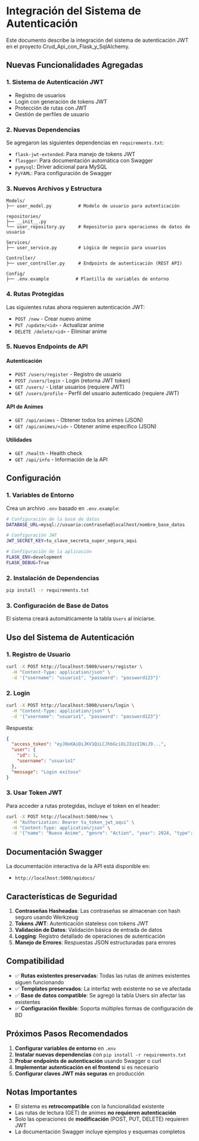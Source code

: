 # Integración del Sistema de Autenticación

Este documento describe la integración del sistema de autenticación JWT en el proyecto Crud_Api_con_Flask_y_SqlAlchemy.

## Nuevas Funcionalidades Agregadas

### 1. Sistema de Autenticación JWT
- Registro de usuarios
- Login con generación de tokens JWT
- Protección de rutas con JWT
- Gestión de perfiles de usuario

### 2. Nuevas Dependencias
Se agregaron las siguientes dependencias en `requirements.txt`:
- `flask-jwt-extended`: Para manejo de tokens JWT
- `flasgger`: Para documentación automática con Swagger
- `pymysql`: Driver adicional para MySQL
- `PyYAML`: Para configuración de Swagger

### 3. Nuevos Archivos y Estructura

```
Models/
├── user_model.py          # Modelo de usuario para autenticación

repositories/
├── __init__.py
└── user_repository.py     # Repositorio para operaciones de datos de usuario

Services/
├── user_service.py        # Lógica de negocio para usuarios

Controller/
├── user_controller.py     # Endpoints de autenticación (REST API)

Config/
├── .env.example          # Plantilla de variables de entorno
```

### 4. Rutas Protegidas
Las siguientes rutas ahora requieren autenticación JWT:
- `POST /new` - Crear nuevo anime
- `PUT /update/<id>` - Actualizar anime
- `DELETE /delete/<id>` - Eliminar anime

### 5. Nuevos Endpoints de API

#### Autenticación
- `POST /users/register` - Registro de usuario
- `POST /users/login` - Login (retorna JWT token)
- `GET /users/` - Listar usuarios (requiere JWT)
- `GET /users/profile` - Perfil del usuario autenticado (requiere JWT)

#### API de Animes
- `GET /api/animes` - Obtener todos los animes (JSON)
- `GET /api/animes/<id>` - Obtener anime específico (JSON)

#### Utilidades
- `GET /health` - Health check
- `GET /api/info` - Información de la API

## Configuración

### 1. Variables de Entorno
Crea un archivo `.env` basado en `.env.example`:

```bash
# Configuración de la base de datos
DATABASE_URL=mysql://usuario:contraseña@localhost/nombre_base_datos

# Configuración JWT
JWT_SECRET_KEY=tu_clave_secreta_super_segura_aqui

# Configuración de la aplicación
FLASK_ENV=development
FLASK_DEBUG=True
```

### 2. Instalación de Dependencias
```bash
pip install -r requirements.txt
```

### 3. Configuración de Base de Datos
El sistema creará automáticamente la tabla `Users` al iniciarse.

## Uso del Sistema de Autenticación

### 1. Registro de Usuario
```bash
curl -X POST http://localhost:5000/users/register \
  -H "Content-Type: application/json" \
  -d '{"username": "usuario1", "password": "password123"}'
```

### 2. Login
```bash
curl -X POST http://localhost:5000/users/login \
  -H "Content-Type: application/json" \
  -d '{"username": "usuario1", "password": "password123"}'
```

Respuesta:
```json
{
  "access_token": "eyJ0eXAiOiJKV1QiLCJhbGciOiJIUzI1NiJ9...",
  "user": {
    "id": 1,
    "username": "usuario1"
  },
  "message": "Login exitoso"
}
```

### 3. Usar Token JWT
Para acceder a rutas protegidas, incluye el token en el header:
```bash
curl -X POST http://localhost:5000/new \
  -H "Authorization: Bearer tu_token_jwt_aqui" \
  -H "Content-Type: application/json" \
  -d '{"name": "Nuevo Anime", "genre": "Action", "year": 2024, "type": "TV", "status": "Ongoing"}'
```

## Documentación Swagger

La documentación interactiva de la API está disponible en:
- `http://localhost:5000/apidocs/`

## Características de Seguridad

1. **Contraseñas Hasheadas**: Las contraseñas se almacenan con hash seguro usando Werkzeug
2. **Tokens JWT**: Autenticación stateless con tokens JWT
3. **Validación de Datos**: Validación básica de entrada de datos
4. **Logging**: Registro detallado de operaciones de autenticación
5. **Manejo de Errores**: Respuestas JSON estructuradas para errores

## Compatibilidad

- ✅ **Rutas existentes preservadas**: Todas las rutas de animes existentes siguen funcionando
- ✅ **Templates preservados**: La interfaz web existente no se ve afectada
- ✅ **Base de datos compatible**: Se agregó la tabla Users sin afectar las existentes
- ✅ **Configuración flexible**: Soporta múltiples formas de configuración de BD

## Próximos Pasos Recomendados

1. **Configurar variables de entorno** en `.env`
2. **Instalar nuevas dependencias** con `pip install -r requirements.txt`
3. **Probar endpoints de autenticación** usando Swagger o curl
4. **Implementar autenticación en el frontend** si es necesario
5. **Configurar claves JWT más seguras** en producción

## Notas Importantes

- El sistema es **retrocompatible** con la funcionalidad existente
- Las rutas de lectura (GET) de animes **no requieren autenticación**
- Solo las operaciones de **modificación** (POST, PUT, DELETE) requieren JWT
- La documentación Swagger incluye ejemplos y esquemas completos